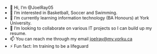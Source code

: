 - 👋 Hi, I’m @JoelRay05
- 👀 I’m interested in Basketball, Soccer and Swimming.
- 🌱 I’m currently learning information technology (BA Honours) at York University.
- 💞️ I’m looking to collaborate on various IT projects so I can build up my resume.
- 📫 You can reach me through my email joelray@my.yorku.ca
- ⚡ Fun fact: Im training to be a lifeguard 

<!---
JoelRay05/JoelRay05 is a ✨ special ✨ repository because its `README.md` (this file) appears on your GitHub profile.
You can click the Preview link to take a look at your changes.
--->
